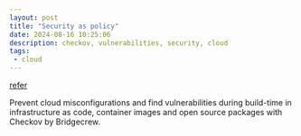```yaml
---
layout: post
title: "Security as policy"
date: 2024-08-16 10:25:06
description: checkov, vulnerabilities, security, cloud 
tags:
 - cloud
---
```

[refer](https://github.com/bridgecrewio/checkov)

Prevent cloud misconfigurations and find vulnerabilities during build-time in infrastructure as code, container images and open source packages with Checkov by Bridgecrew.
